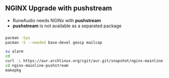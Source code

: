 NGINX Upgrade with pushstream
---
- RuneAudio needs NGINx with **pushstream**
- **pushstream** is not available as a separated package

###
```sh
pacman -Syu
pacman -S --needed base-devel geoip mailcap

su alarm
cd
curl -L https://aur.archlinux.org/cgit/aur.git/snapshot/nginx-mainline-pushstream.tar.gz | bsdtar xf -
cd nginx-mainline-pushstream
makepkg
```
